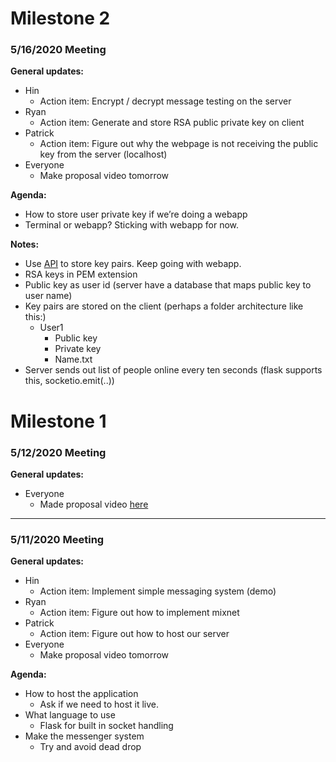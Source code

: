 
# Milestone 2

### 5/16/2020 Meeting
__General updates:__
* Hin
    * Action item: Encrypt / decrypt message testing on the server
* Ryan
    * Action item: Generate and store RSA public private key on client
* Patrick 
    * Action item: Figure out why the webpage is not receiving the public key from the server (localhost)
* Everyone
    * Make proposal video tomorrow

__Agenda:__
* How to store user private key if we’re doing a webapp
* Terminal or webapp? Sticking with webapp for now.

__Notes:__
* Use [API](https://www.w3.org/TR/WebCryptoAPI/) to store key pairs. Keep going with webapp.
* RSA keys in PEM extension
* Public key as user id (server have a database that maps public key to user name)
* Key pairs are stored on the client (perhaps a folder architecture like this:)
  * User1
    * Public key
    * Private key
    * Name.txt
* Server sends out list of people online every ten seconds (flask supports this, socketio.emit(..))


# Milestone 1

### 5/12/2020 Meeting
__General updates:__
* Everyone
   * Made proposal video [here](https://drive.google.com/file/d/1BX0ShXLLu6uYyixAmfiosh9aUVE2xdBV/view?usp=sharing)

---

### 5/11/2020 Meeting
__General updates:__
* Hin
    * Action item: Implement simple messaging system (demo)
* Ryan
    * Action item: Figure out how to implement mixnet
* Patrick 
    * Action item: Figure out how to host our server
* Everyone
    * Make proposal video tomorrow

__Agenda:__
* How to host the application
    * Ask if we need to host it live.
* What language to use
    * Flask for built in socket handling
* Make the messenger system
    * Try and avoid dead drop
